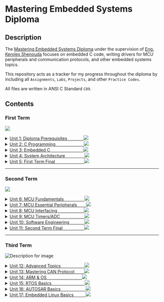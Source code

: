 # Mastering Embedded Systems Diploma

## Description

The [Mastering Embedded Systems Diploma](https://www.learn-in-depth.com/) under the supervision of [Eng. Keroles Shenouda](https://github.com/keroles) focuses on embedded C code, writing drivers for MCU peripherals and communication protocols, and other embedded systems topics.

This repository acts as a tracker for my progress throughout the diploma by including all `Assignments`, `Labs`, `Projects`, and other `Practice Codes`.

All files are written in ANSI C Standard `C89`.

## Contents

### First Term &emsp;&emsp;&ensp;
<img src="https://progress-bar.dev/21/?title=In Progress&color=CD5888">  <!-- /19 -->

<details>
  <summary>
    <a href="https://github.com/AhmedEsaam/Mastering_Embedded_Systems_Diploma">
      Unit 1: Diploma Prerequisites &emsp;&emsp;&emsp;&nbsp; <img src="https://progress-bar.dev/100/?title=Done">
    </a>
    
  </summary>

</details>

<details>
  <summary>
    <a href="https://github.com/AhmedEsaam/Mastering_Embedded_Systems_Diploma/tree/main/Unit_2_C_Programming">
      Unit 2: C Programming	&emsp;&emsp;&emsp;&emsp;&emsp;&ensp;&nbsp;&nbsp; <img src="https://progress-bar.dev/38/?title=In Progress&color=CD5888">
    </a>
    
  </summary>
  
  <span></span>
  
- [x] Lesson 1. Introduction to Embedded Systems
- [x] Lesson 2. Git
- [x] [Lesson 3. C Basics](https://github.com/AhmedEsaam/Mastering_Embedded_Systems_Diploma/tree/main/Unit_2_C_Programming/Lesson_3_C_Basics)
- [ ] Lesson 4. C Array & String
- [ ] Lesson 5. C Functions
- [ ] Lesson 6. Structures, Unions, and Enums
- [ ] Lesson 7. Pre-processors Directives in C
- [ ] Lesson 8. Pointers

</details>

<details>
  <summary>
    <a href="https://github.com/AhmedEsaam/Mastering_Embedded_Systems_Diploma">
      Unit 3: Embedded C &emsp;&emsp;&emsp;&emsp;&emsp;&emsp;&emsp;&ensp;<img src="https://progress-bar.dev/0/?">
    </a>
    
  </summary>
  
  <span></span>
  
- [ ] Lesson 1
- [ ] Lesson 2
- [ ] Lesson 3
- [ ] Lesson 4
- [ ] Lesson 5

</details>

<details>
  <summary>
    <a href="https://github.com/AhmedEsaam/Mastering_Embedded_Systems_Diploma">
      Unit 4: System Architecture &emsp;&emsp;&emsp;&emsp; <img src="https://progress-bar.dev/0/?">
    </a>
    
  </summary>
  
  <span></span>
  
- [ ] Lesson 1. Data Structures
- [ ] Lesson 2. Embedded System Architecture - State Machines
- [ ] Lesson 3. Embedded System Architecture - UML & MISRA-C

</details>

<details>
  <summary>
    <a href="https://github.com/AhmedEsaam/Mastering_Embedded_Systems_Diploma">
      Unit 5: First Term Final	&emsp;&emsp;&emsp;&emsp;&emsp;&emsp;&nbsp; <img src="https://progress-bar.dev/0/?">
    </a>
    
  </summary>
  
  <span></span>
  
- [ ] Final Exam
- [ ] 1st Term Project

</details>

---

<!-- ========================================================================== 2nd Term ======================================================================= -->

### Second Term  &emsp;
<img src="https://progress-bar.dev/0/?">   <!-- /26 -->

<details>
  <summary>
    <a href="https://github.com/AhmedEsaam/Mastering_Embedded_Systems_Diploma">
      Unit 6: MCU Fundamentals &emsp;&emsp;&emsp;&emsp;&nbsp <img src="https://progress-bar.dev/0/?"> 
    </a>
    
  </summary>
  
  <span></span>
  
- [ ] Lesson 1. Fundamentals (1)
- [ ] Lesson 2. Fundamentals (2)
- [ ] Lesson 3. MCU Clocks
- [ ] Lesson 4. MCU Interrupts

</details>

<details>
  <summary>
    <a href="https://github.com/AhmedEsaam/Mastering_Embedded_Systems_Diploma">
      Unit 7: MCU Essential Peripherals	&emsp;&ensp; <img src="https://progress-bar.dev/0/?">
    </a>
    
  </summary>
  
  <span></span>
  
- [ ] Lesson 1. GPIO (Part 1)
- [ ] Lesson 2. GPIO (Part 2)
- [ ] Lesson 3. GPIO (Part 3)
- [ ] Lesson 4. External Interrupts (EXTI)

</details>

<details>
  <summary>
    <a href="https://github.com/AhmedEsaam/Mastering_Embedded_Systems_Diploma">
      Unit 8: MCU Interfacing	&emsp;&emsp;&emsp;&emsp;&emsp;&emsp;<img src="https://progress-bar.dev/0/?">
    </a>
    
  </summary>
  
  <span></span>
  
- [ ] Lesson 1. MCU IO Electrical Characteristics
- [ ] Lesson 2. UART
- [ ] Lesson 3. UART Controller
- [ ] Lesson 4. SPI
- [ ] Lesson 5. SPI Controller
- [ ] Lesson 6. I2C
- [ ] Lesson 7. I2C Controller

</details>

<details>
  <summary>
    <a href="https://github.com/AhmedEsaam/Mastering_Embedded_Systems_Diploma">
      Unit 9: MCU Timers/ADC &emsp;&emsp;&emsp;&emsp;&emsp;&ensp;<img src="https://progress-bar.dev/0/?">
    </a>
    
  </summary>
  
  <span></span>
  
- [ ] Lesson 1. Timers
- [ ] Lesson 2. ADC

</details>

<details>
  <summary>
    <a href="https://github.com/AhmedEsaam/Mastering_Embedded_Systems_Diploma">
      Unit 10: Software Engineering	&emsp;&emsp;&emsp; <img src="https://progress-bar.dev/0/?">
    </a>
    
  </summary>
  
  <span></span>
  
- [ ] Lesson 1. Verification and Validation
- [ ] Lesson 2. Agile Scrum Methodology
- [ ] Lesson 3. Test Case Design Techniques

</details>

<details>
  <summary>
    <a href="https://github.com/AhmedEsaam/Mastering_Embedded_Systems_Diploma">
      Unit 11: Second Term Final	&emsp;&emsp;&emsp;&emsp;&ensp; <img src="https://progress-bar.dev/0/?">
    </a>
    
  </summary>
  
  <span></span>
  
- [ ] Revision. Online Exams
- [ ] Revision. Coding Test Online
- [ ] Online Exam with Time Constraints
- [ ] Online Interview 1
- [ ] Online Interview 2
- [ ] 2nd Term Project

</details>

---

<!-- ========================================================================== 3rd Term ======================================================================= -->

### Third Term &emsp;&ensp;&nbsp; 
<img src="https://progress-bar.dev/0/?" alt="Description for image"> <!-- /? -->

<details>
  <summary>
    <a href="https://github.com/AhmedEsaam/Mastering_Embedded_Systems_Diploma">
      Unit 12: Advanced Topics	&emsp;&emsp;&emsp;&emsp;&emsp; <img src="https://progress-bar.dev/0/?">
    </a>
    
  </summary>
  
  <span></span>
  
  <!--
- [ ] Lesson 1
  -->

</details>

<details>
  <summary>
    <a href="https://github.com/AhmedEsaam/Mastering_Embedded_Systems_Diploma">
      Unit 13: Mastering CAN Protocol	&emsp;&emsp;<img src="https://progress-bar.dev/0/?">
    </a>
    
  </summary>
  
  <span></span>
  
  <!--
- [ ] Lesson 1
  -->

</details>

<details>
  <summary>
    <a href="https://github.com/AhmedEsaam/Mastering_Embedded_Systems_Diploma">
      Unit 14: ARM & OS	&emsp;&emsp;&emsp;&emsp;&emsp;&emsp;&emsp;&emsp;<img src="https://progress-bar.dev/0/?">
    </a>
    
  </summary>
  
  <span></span>
  
  <!--
- [ ] Lesson 1
  -->

</details>

<details>
  <summary>
    <a href="https://github.com/AhmedEsaam/Mastering_Embedded_Systems_Diploma">
      Unit 15: RTOS Basics	&emsp;&emsp;&emsp;&emsp;&emsp;&emsp;&emsp;&ensp;<img src="https://progress-bar.dev/0/?">
    </a>
    
  </summary>
  
  <span></span>
  
  <!--
- [ ] Lesson 1
  -->

</details>

<details>
  <summary>
    <a href="https://github.com/AhmedEsaam/Mastering_Embedded_Systems_Diploma">
      Unit 16: AUTOSAR Basics	&emsp;&emsp;&emsp;&emsp;&emsp;&nbsp; <img src="https://progress-bar.dev/0/?">
    </a>
    
  </summary>
  
  <span></span>
  
  <!--
- [ ] Lesson 1
  -->

</details>

<details>
  <summary>
    <a href="https://github.com/AhmedEsaam/Mastering_Embedded_Systems_Diploma">
      Unit 17: Embedded Linux Basics	&emsp;&emsp;&nbsp; <img src="https://progress-bar.dev/0/?">
    </a>
    
  </summary>
  
  <span></span>
  
  <!--
- [ ] Lesson 1
  -->

</details>
